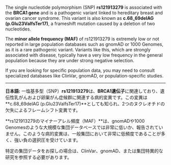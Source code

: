 The single nucleotide polymorphism (SNP) **rs121913279** is associated with the **BRCA1 gene** and is a pathogenic variant linked to hereditary breast and ovarian cancer syndrome. This variant is also known as **c.68_69delAG (p.Glu23ValfsTer17)**, a frameshift mutation caused by a deletion of two nucleotides.

The **minor allele frequency (MAF)** of rs121913279 is extremely low or not reported in large population databases such as gnomAD or 1000 Genomes, as it is a rare pathogenic variant. Variants like this, which are strongly associated with disease, typically have a very low frequency in the general population because they are under strong negative selection.

If you are looking for specific population data, you may need to consult specialized databases like ClinVar, gnomAD, or population-specific studies.

---

**日本語:**
一塩基多型（SNP）**rs121913279**は、**BRCA1遺伝子**に関連しており、遺伝性乳がんおよび卵巣がん症候群に関連する病的変異です。この変異は**c.68_69delAG (p.Glu23ValfsTer17)**としても知られ、2つのヌクレオチドの欠失によるフレームシフト変異です。

**rs121913279のマイナーアレル頻度（MAF）**は、gnomADや1000 Genomesのような大規模な集団データベースでは非常に低いか、報告されていません。このような病的変異は、一般集団において非常に低頻度であることが多く、強い負の選択圧を受けています。

特定の集団データをお探しの場合は、ClinVar、gnomAD、または集団特異的な研究を参照する必要があります。